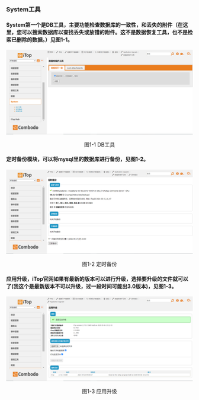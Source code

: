 ### System工具

#### System第一个是DB工具，主要功能检查数据库的一致性，和丢失的附件（在这里，您可以搜索数据库以查找丢失或放错的附件。这不是数据恢复工具，也不是检索已删除的数据。）见图1-1。

![systemtools1](../assets/systemtools1.jpg)

<center>图1-1 DB工具</center>

#### 定时备份模块，可以将mysql里的数据库进行备份，见图1-2。

![systemtools2](../assets/systemtools2.jpg)

<center>图1-2 定时备份</center>

#### 应用升级，iTop官网如果有最新的版本可以进行升级，选择要升级的文件就可以了(我这个是最新版本不可以升级，过一段时间可能出3.0版本)，见图1-3。

![systemtools3](../assets/systemtools3.jpg)

<center>图1-3 应用升级</center>

